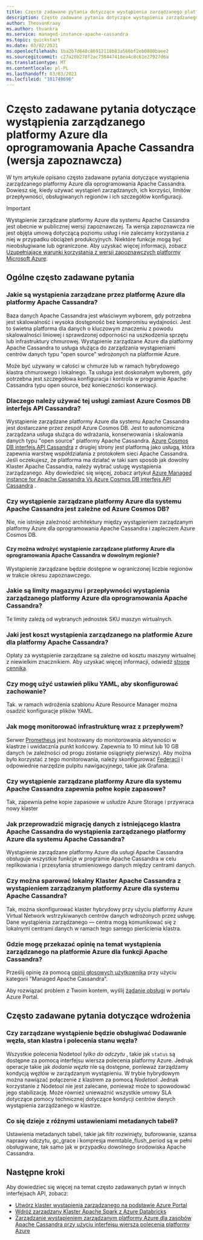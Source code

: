 ```yaml
---
title: Często zadawane pytania dotyczące wystąpienia zarządzanego platformy Azure dla programu Apache Cassandra z Azure Portal
description: Często zadawane pytania dotyczące wystąpienia zarządzanego platformy Azure dla oprogramowania Apache Cassandra. W tym artykule przedstawiono pytania dotyczące sytuacji, w których należy używać wystąpień zarządzanych, korzyści, limitów przepływności, obsługiwanych regionów i innych szczegółów konfiguracji.
author: TheovanKraay
ms.author: thvankra
ms.service: managed-instance-apache-cassandra
ms.topic: quickstart
ms.date: 03/02/2021
ms.openlocfilehash: 1ba2b7d648c86912118b83a566bf2eb0800baee2
ms.sourcegitcommit: c27a20b278f2ac758447418ea4c8c61e27927d6a
ms.translationtype: MT
ms.contentlocale: pl-PL
ms.lasthandoff: 03/03/2021
ms.locfileid: "101748696"
---
```

# <a name="frequently-asked-questions-about-azure-managed-instance-for-apache-cassandra-preview"></a>Często zadawane pytania dotyczące wystąpienia zarządzanego platformy Azure dla oprogramowania Apache Cassandra (wersja zapoznawcza)

W tym artykule opisano często zadawane pytania dotyczące wystąpienia zarządzanego platformy Azure dla oprogramowania Apache Cassandra. Dowiesz się, kiedy używać wystąpień zarządzanych, ich korzyści, limitów przepływności, obsługiwanych regionów i ich szczegółów konfiguracji.

> [!IMPORTANT]
> Wystąpienie zarządzane platformy Azure dla systemu Apache Cassandra jest obecnie w publicznej wersji zapoznawczej.
> Ta wersja zapoznawcza nie jest objęta umową dotyczącą poziomu usług i nie zalecamy korzystania z niej w przypadku obciążeń produkcyjnych. Niektóre funkcje mogą być nieobsługiwane lub ograniczone.
> Aby uzyskać więcej informacji, zobacz [Uzupełniające warunki korzystania z wersji zapoznawczych platformy Microsoft Azure](https://azure.microsoft.com/support/legal/preview-supplemental-terms/).

## <a name="general-faq"></a>Ogólne często zadawane pytania

### <a name="what-are-the-benefits-azure-managed-instance-for-apache-cassandra"></a>Jakie są wystąpienia zarządzane przez platformę Azure dla platformy Apache Cassandra?

Baza danych Apache Cassandra jest właściwym wyborem, gdy potrzebna jest skalowalność i wysoka dostępność bez kompromisu wydajności. Jest to świetna platforma dla danych o kluczowym znaczeniu z powodu skalowalności liniowej i sprawdzonej odporności na uszkodzenia sprzętu lub infrastruktury chmurowej. Wystąpienie zarządzane Azure dla platformy Apache Cassandra to usługa służąca do zarządzania wystąpieniami centrów danych typu "open source" wdrożonych na platformie Azure.

Może być używany w całości w chmurze lub w ramach hybrydowego klastra chmurowego i lokalnego. Ta usługa jest doskonałym wyborem, gdy potrzebna jest szczegółowa konfiguracja i kontrola w programie Apache Cassandra typu open source, bez konieczności konserwacji.

### <a name="why-should-i-use-this-service-instead-of-azure-cosmos-db-cassandra-api"></a>Dlaczego należy używać tej usługi zamiast Azure Cosmos DB interfejs API Cassandra?

Wystąpienie zarządzane platformy Azure dla systemu Apache Cassandra jest dostarczane przez zespół Azure Cosmos DB. Jest to autonomiczna zarządzana usługa służąca do wdrażania, konserwowania i skalowania danych typu "open source" platformy Apache Cassandra. [Azure Cosmos DB interfejs API Cassandra](../cosmos-db/cassandra-introduction.md) z drugiej strony jest platformą jako usługą, która zapewnia warstwę współdziałania z protokołem sieci Apache Cassandra. Jeśli oczekujesz, że platforma ma działać w taki sam sposób jak dowolny Klaster Apache Cassandra, należy wybrać usługę wystąpienia zarządzanego. Aby dowiedzieć się więcej, zobacz artykuł [Azure Managed instance for Apache Cassandra Vs Azure Cosmos DB interfejs API Cassandra](compare-cosmosdb-managed-instance.md) .

### <a name="is-azure-managed-instance-for-apache-cassandra-dependent-on-azure-cosmos-db"></a>Czy wystąpienie zarządzane platformy Azure dla systemu Apache Cassandra jest zależne od Azure Cosmos DB?

Nie, nie istnieje zależność architektury między wystąpieniem zarządzanym platformy Azure dla oprogramowania Apache Cassandra i zapleczem Azure Cosmos DB. 

#### <a name="can-i-deploy-azure-managed-instance-for-apache-cassandra-in-any-region"></a>Czy można wdrożyć wystąpienie zarządzane platformy Azure dla oprogramowania Apache Cassandra w dowolnym regionie?

Wystąpienie zarządzane będzie dostępne w ograniczonej liczbie regionów w trakcie okresu zapoznawczego.

### <a name="what-are-the-storage-and-throughput-limits-of-azure-managed-instance-for-apache-cassandra"></a>Jakie są limity magazynu i przepływności wystąpienia zarządzanego platformy Azure dla oprogramowania Apache Cassandra?

Te limity zależą od wybranych jednostek SKU maszyn wirtualnych.

### <a name="what-is-the-cost-of-azure-managed-instance-for-apache-cassandra"></a>Jaki jest koszt wystąpienia zarządzanego na platformie Azure dla platformy Apache Cassandra?

Opłaty za wystąpienie zarządzane są zależne od kosztu maszyny wirtualnej z niewielkim znacznikiem. Aby uzyskać więcej informacji, odwiedź [stronę cennika](https://azure.microsoft.com/pricing/details/managed-instance-apache-cassandra/).

### <a name="can-i-use-yaml-file-settings-to-configure-behavior"></a>Czy mogę użyć ustawień pliku YAML, aby skonfigurować zachowanie?

Tak. w ramach wdrożenia szablonu Azure Resource Manager można osadzić konfiguracje plików YAML.

### <a name="how-can-i-monitor-infrastructure-along-with-throughput"></a>Jak mogę monitorować infrastrukturę wraz z przepływem?

Serwer [Prometheus](https://prometheus.io/docs/introduction/overview/) jest hostowany do monitorowania aktywności w klastrze i uwidacznia punkt końcowy. Zapewnia to 10 minut lub 10 GB danych (w zależności od progu zostanie osiągnięty pierwszy). Aby można było korzystać z tego monitorowania, należy skonfigurować [Federacji](https://prometheus.io/docs/prometheus/latest/federation/) i odpowiednie narzędzie pulpitu nawigacyjnego, takie jak Grafana.

### <a name="does-azure-managed-instance-for-apache-cassandra-provide-full-backups"></a>Czy wystąpienie zarządzane platformy Azure dla systemu Apache Cassandra zapewnia pełne kopie zapasowe?

Tak, zapewnia pełne kopie zapasowe w usłudze Azure Storage i przywraca nowy klaster

### <a name="how-can-i-migrate-data-from-my-existing-apache-cassandra-cluster-to-azure-managed-instance-for-apache-cassandra"></a>Jak przeprowadzić migrację danych z istniejącego klastra Apache Cassandra do wystąpienia zarządzanego platformy Azure dla systemu Apache Cassandra?

Wystąpienie zarządzane platformy Azure dla usługi Apache Cassandra obsługuje wszystkie funkcje w programie Apache Cassandra w celu replikowania i przesyłania strumieniowego danych między centrami danych.

### <a name="can-i-pair-an-on-premises-apache-cassandra-cluster-with-the-azure-managed-instance-for-apache-cassandra"></a>Czy można sparować lokalny Klaster Apache Cassandra z wystąpieniem zarządzanym platformy Azure dla systemu Apache Cassandra?

Tak, można skonfigurować klaster hybrydowy przy użyciu platformy Azure Virtual Network wstrzykiwanych centrów danych wdrożonych przez usługę. Dane wystąpienia zarządzanego — centra mogą komunikować się z lokalnymi centrami danych w ramach tego samego pierścienia klastra.

### <a name="where-can-i-give-feedback-on-azure-managed-instance-for-apache-cassandra-features"></a>Gdzie mogę przekazać opinię na temat wystąpienia zarządzanego na platformie Azure dla funkcji Apache Cassandra?

Prześlij opinię za pomocą [opinii głosowych użytkownika](https://feedback.azure.com/forums/263030-azure-cosmos-db?category_id=398548) przy użyciu kategorii "Managed Apache Cassandra".

Aby rozwiązać problem z Twoim kontem, wyślij [żądanie obsługi](https://ms.portal.azure.com/#blade/Microsoft_Azure_Support/HelpAndSupportBlade/newsupportrequest) w portalu Azure Portal.

## <a name="deployment-specific-faq"></a>Często zadawane pytania dotyczące wdrożenia

### <a name="will-the-managed-instance-support-node-addition-cluster-status-and-node-status-commands"></a>Czy zarządzane wystąpienie będzie obsługiwać Dodawanie węzła, stan klastra i polecenia stanu węzła?

Wszystkie polecenia Nodetool *tylko do odczytu* , takie jak `status` są dostępne za pomocą interfejsu wiersza polecenia platformy Azure. Jednak operacje takie jak *dodanie węzła* nie są dostępne, ponieważ zarządzamy kondycją węzłów w zarządzanym wystąpieniu. W trybie hybrydowym można nawiązać połączenie z klastrem za pomocą *Nodetool*. Jednak korzystanie z Nodetool nie jest zalecane, ponieważ może to spowodować jego stabilizację. Może również unieważnić wszystkie umowy SLA dotyczące pomocy technicznej dotyczące kondycji centrów danych wystąpienia zarządzanego w klastrze.

### <a name="what-happens-with-various-settings-for-table-metadata"></a>Co się dzieje z różnymi ustawieniami metadanych tabeli?

Ustawienia metadanych tabeli, takie jak filtr rozwinięty, buforowanie, szansa naprawy odczytu, gc_grace i kompresja memtable_flush_period są w pełni obsługiwane, tak samo jak w przypadku dowolnego środowiska Apache Cassandra.

## <a name="next-steps"></a>Następne kroki

Aby dowiedzieć się więcej na temat często zadawanych pytań w innych interfejsach API, zobacz:

* [Utwórz klaster wystąpienia zarządzanego na podstawie Azure Portal](create-cluster-portal.md)
* [Wdróż zarządzany Klaster Apache Spark z Azure Databricks](deploy-cluster-databricks.md)
* [Zarządzanie wystąpieniem zarządzanym platformy Azure dla zasobów Apache Cassandra przy użyciu interfejsu wiersza polecenia platformy Azure](manage-resources-cli.md)